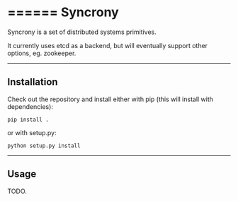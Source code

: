 
======
Syncrony
======

Syncrony is a set of distributed systems primitives.

It currently uses etcd as a backend, but will eventually support other options, eg. zookeeper.

----
Installation
----
Check out the repository and install either with pip (this will install with dependencies):

	pip install .

or with setup.py:

	python setup.py install

----
Usage
----
TODO.
